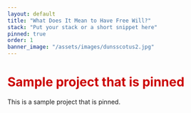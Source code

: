 ```yaml
---
layout: default
title: "What Does It Mean to Have Free Will?"
stack: "Put your stack or a short snippet here"
pinned: true
order: 1
banner_image: "/assets/images/dunsscotus2.jpg"
---
```


<h1 style="color: #cc0000">Sample project that is pinned</h1> 

This is a sample project that is pinned.